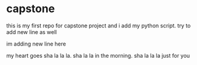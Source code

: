 # capstone

this is my first repo for capstone project and i add my python script. try to add new line as well

im adding new line here

my heart goes sha la la la. sha la la in the morning. sha la la la just for you